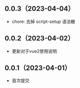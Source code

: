 ## 0.0.3（2023-04-04）
- chore: 去掉 script-setup 语法糖
## 0.0.2（2023-04-02）
- 更新对于vue2使用说明
## 0.0.1（2023-04-01）
- 首次提交
